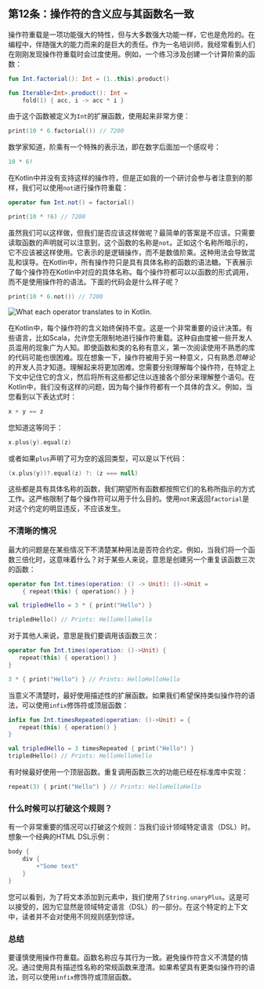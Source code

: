 ## 第12条：操作符的含义应与其函数名一致

操作符重载是一项功能强大的特性，但与大多数强大功能一样，它也是危险的。在编程中，伴随强大的能力而来的是巨大的责任。作为一名培训师，我经常看到人们在刚刚发现操作符重载时会过度使用。例如，一个练习涉及创建一个计算阶乘的函数：

``` kotlin
fun Int.factorial(): Int = (1..this).product()

fun Iterable<Int>.product(): Int = 
    fold(1) { acc, i -> acc * i }
```

由于这个函数被定义为`Int`的扩展函数，使用起来非常方便：

``` kotlin
print(10 * 6.factorial()) // 7200
```

数学家知道，阶乘有一个特殊的表示法，即在数字后面加一个感叹号：

``` kotlin
10 * 6!
```

在Kotlin中并没有支持这样的操作符，但是正如我的一个研讨会参与者注意到的那样，我们可以使用`not`进行操作符重载：

``` kotlin
operator fun Int.not() = factorial()

print(10 * !6) // 7200
```

虽然我们可以这样做，但我们是否应该这样做呢？最简单的答案是不应该。只需要读取函数的声明就可以注意到，这个函数的名称是`not`。正如这个名称所暗示的，它不应该被这样使用。它表示的是逻辑操作，而不是数值阶乘。这种用法会导致混乱和误导。在Kotlin中，所有操作符只是具有具体名称的函数的语法糖。下表展示了每个操作符在Kotlin中对应的具体名称。每个操作符都可以以函数的形式调用，而不是使用操作符的语法。下面的代码会是什么样子呢？

``` kotlin
print(10 * 6.not()) // 7200
```

![What each operator translates to in Kotlin.](../../assets/chapter2/chapter2-2.png)

在Kotlin中，每个操作符的含义始终保持不变。这是一个非常重要的设计决策。有些语言，比如Scala，允许您无限制地进行操作符重载。这种自由度被一些开发人员滥用的现象广为人知。即使函数和类的名称有意义，第一次阅读使用不熟悉的库的代码可能也很困难。现在想象一下，操作符被用于另一种意义，只有熟悉*范畴论*的开发人员才知道。理解起来将更加困难。您需要分别理解每个操作符，在特定上下文中记住它的含义，然后将所有这些都记住以连接各个部分来理解整个语句。在Kotlin中，我们没有这样的问题，因为每个操作符都有一个具体的含义。例如，当您看到以下表达式时：

``` kotlin
x + y == z
```

您知道这等同于：

``` kotlin
x.plus(y).equal(z)
```

或者如果`plus`声明了可为空的返回类型，可以是以下代码：

``` kotlin
(x.plus(y))?.equal(z) ?: (z === null)
```

这些都是具有具体名称的函数，我们期望所有函数都按照它们的名称所指示的方式工作。这严格限制了每个操作符可以用于什么目的。使用`not`来返回`factorial`是对这个约定的明显违反，不应该发生。

### 不清晰的情况

最大的问题是在某些情况下不清楚某种用法是否符合约定。例如，当我们将一个函数三倍化时，这意味着什么？对于某些人来说，意思是创建另一个重复该函数三次的函数：

``` kotlin
operator fun Int.times(operation: () -> Unit): ()->Unit = 
    { repeat(this) { operation() } }

val tripledHello = 3 * { print("Hello") }

tripledHello() // Prints: HelloHelloHello
```

对于其他人来说，意思是我们要调用该函数三次：

``` kotlin
operator fun Int.times(operation: ()->Unit) {
   repeat(this) { operation() }
}

3 * { print("Hello") } // Prints: HelloHelloHello
```

当意义不清楚时，最好使用描述性的扩展函数。如果我们希望保持类似操作符的语法，可以使用`infix`修饰符或顶层函数：

``` kotlin
infix fun Int.timesRepeated(operation: ()->Unit) = {
   repeat(this) { operation() }
}

val tripledHello = 3 timesRepeated { print("Hello") }
tripledHello() // Prints: HelloHelloHello
```

有时候最好使用一个顶层函数。重复调用函数三次的功能已经在标准库中实现：

``` kotlin
repeat(3) { print("Hello") } // Prints: HelloHelloHello
```

### 什么时候可以打破这个规则？

有一个非常重要的情况可以打破这个规则：当我们设计领域特定语言（DSL）时。想象一个经典的HTML DSL示例：

``` kotlin
body {
    div {
        +"Some text"
    }
}
```

您可以看到，为了将文本添加到元素中，我们使用了`String.unaryPlus`。这是可以接受的，因为它显然是领域特定语言（DSL）的一部分。在这个特定的上下文中，读者并不会对使用不同规则感到惊讶。

### 总结

要谨慎使用操作符重载。函数名称应与其行为一致。避免操作符含义不清楚的情况。通过使用具有描述性名称的常规函数来澄清。如果希望具有更类似操作符的语法，则可以使用`infix`修饰符或顶层函数。
